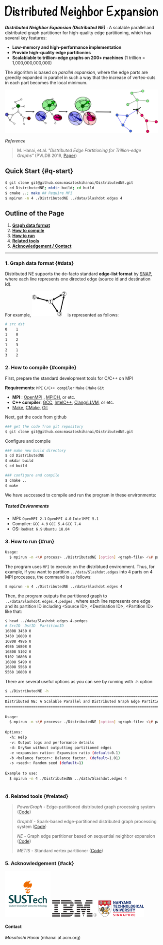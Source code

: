 ![DNE](pics/DNE_logo.png)

__*Distributed Neighbor Expansion (Distributed NE)*__ : A scalable parallel and distributed graph partitioner for high-quality edge partitioning, which has several key features:

- __Low-memory and high-performance implementation__
- __Provide high-quality edge partitionins__
- __Scalablable to trillion-edge graphs on 200+ machines__ (1 trillion = 1,000,000,000,000)

The algorithm is based on  _parallel expansion_, where the edge parts are greedily expanded in parallel in such a way that the increase of vertex-cuts in each part becomes the local minimum. 

![expansion](pics/ParallelExpansion.png)

*Reference*    

> M. Hanai, et.al. *"Distributed Edge Partitioning for Trillion-edge Graphs"* (PVLDB 2019, [Paper](https://arxiv.org/pdf/1908.05855.pdf))

## Quick Start {#q-start} 

```bash
$ git clone git@github.com:masatoshihanai/DistributedNE.git
$ cd DistributedNE; mkdir build; cd build
$ cmake ..; make ## Require MPI 
$ mpirun -n 4 ./DistributedNE ../data/Slashdot.edges 4
```

## Outline of the Page

1. [__Graph data format__](#data)
2. [__How to compile__](#compile)
3. [__How to run__](#run)
4. [__Related tools__](#related)
5. [__Acknowledgement / Contact__](#ack)

---

### 1. Graph data format {#data}

Distributed NE supports the de-facto standard __edge-list format__ by [SNAP](https://snap.stanford.edu/data/index.html),  where each line represents one directed edge (source id and destination id).

For example, <img src="pics/Graph.png" alt="Graph" style="zoom:50%;" />is  represented as follows:

```bash
# src dst
0    1
1    0
1    2
1    3
2    1
3    2
```

### 2. How to compile {#compile}

First, prepare the standard development tools for C/C++ on MPI

__Requirements__: `MPI` `C/C++ compiler`  `Make` `CMake` `Git`

- __MPI__ : [OpenMPI](https://www.open-mpi.org/) , [MPICH](https://www.mpich.org/), or etc.
- __C++ compiler__: [GCC](https://gcc.gnu.org/install/), [IntelC++](https://software.intel.com/en-us/c-compilers), [Clang/LLVM](https://clang.llvm.org/index.html), or etc.
- [Make](https://www.gnu.org/software/make/), [CMake](https://cmake.org/), [Git](https://git-scm.com/)

Next, get the code from github

```bash
### get the code from git repository
$ git clone git@github.com:masatoshihanai/DistributedNE.git
```

Configure and compile

```bash
### make new build directory
$ cd DistributedNE
$ mkdir build
$ cd build
```

```bash
### configure and compile
$ cmake ..
$ make
```

We have successed to compile and run the program in these environments:

##### Tested Environments

- MPI:  `OpenMPI 2.1` `OpenMPI 4.0` `IntelMPI 5.1`
- Compiler: `GCC 4.9` `GCC 5.4` `GCC 7.4`
- OS: `RedHat 6.9` `Ubuntu 18.04`

### 3. How to run {#run}

```bash
Usage: 
  $ mpirun -n <\# process> ./DistributedNE [option] <graph-file> <\# partition> 
```

The program uses `MPI` to execute on the distribtued environment. Thus, for example, if you want to partition `../data/Slashdot.edges` into 4 parts on 4 MPI processes,  the command is as follows:

```bash
$ mpirun -n 4 ./DistributedNE ../data/Slashdot.edges 4
```

Then, the program outputs the partitioned graph to `../data/Slashdot.edges.4.pedges` , where each line represents one edge and its partition ID including  \<Source ID\>,  \<Destination ID\>, \<Partition ID\> like that: 

```bash
$ head ../data/Slashdot.edges.4.pedges
# SrcID  DstID  PartitionID 
16808 3450 0
3450 16808 0
16808 4986 0
4986 16808 0
16808 5102 0
5102 16808 0
16808 5490 0
16808 5568 0
5568 16808 0
```

There are several useful options as you can see by running with  `-h` option

```bash
$ ./DistributedNE -h
==========================================================================
Distributed NE: A Scalable Parallel and Distributed Graph Edge Partitioner
==========================================================================

Usage: 
  $ mpirun -n <\# process> ./DistributedNE [option] <graph-file> <\# partition> 

Options:
  -h: Help 
  -v: Output logs and performance details 
  -d: DryRun without outputting partitioned edges 
  -e <expansion ratio>: Expansion ratio (default=0.1) 
  -b <balance factor>: Balance factor. (default=1.01) 
  -s <seed>: Random seed (default=1) 

Example to use: 
  $ mpirun -n 4 ./DistributedNE ../data/Slashdot.edges 4
  
```

### 4. Related tools {#related}

>_PowerGraph_ - Edge-partitioned distributed graph processing system ([Code](https://github.com/jegonzal/PowerGraph))
>
>_GraphX_ - Spark-based edge-partitioned distributed graph processing system ([Code](https://spark.apache.org/graphx/))
>
>_NE_ - Graph edge partitioner based on sequential neighbor expansion ([Code](https://www.kdd.org/kdd2017/papers/view/graph-edge-partitioning-via-neighborhood-heuristic)) 
>
>_METIS_ - Standard vertex partitioner ([Code](http://glaros.dtc.umn.edu/gkhome/metis/metis/overview))

### 5. Acknowledgement {#ack}

![SUStech](pics/sustech.png)  ![IBM](pics/IBM.png) ![NTU](pics/NTU.png) 

#### Contact 

_Masatoshi Hanai_ (mhanai at acm.org)

